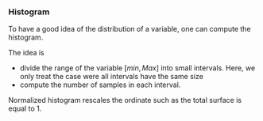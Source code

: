 ### Histogram

To have a good idea of the distribution of a variable, one can compute the histogram.

The idea is 

* divide the range of the variable $[min,Max]$ into small intervals. Here, we only treat the case were all intervals have the same size
* compute the number of samples in each interval.


Normalized histogram rescales the ordinate such as the total surface is equal to 1.

